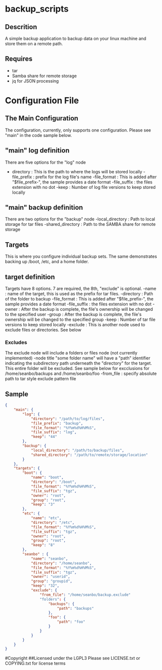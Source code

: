 # backup_scripts

## Descrition
A simple backup application to backup data on your linux machine and store them on a remote path.

## Requires
- tar
- Samba share for remote storage
- jq for JSON processing

# Configuration File

## The Main Configuration
The configuration, currently, only supports one configuration.  Please see "main" in the code sample below.

## "main" log definition
There are five options for the "log" node
- directory : This is the path to where the logs will be stored locally
-file_prefix : prefix for the log file's name
-file_format : This is added after "$file_prefix-", the sample provides a date format
-file_suffix : the files extension with no dot
-keep : Number of log file versions to keep stored locally

## "main" backup definition
There are two options for the "backup" node
-local_directory : Path to local storage for tar files
-shared_directory : Path to the SAMBA share for remote storage

## Targets
This is where you configure individual backup sets.  The same demonstrates backing up /boot, /etc, and a home folder.

## target definition
Targets have 8 options. 7 are required, the 8th, "exclude" is optional.
-name : name of the target, this is used as the prefix for tar files.
-directory : Path of the folder to backup
-file_format : This is added after "$file_prefix-", the sample provides a date format
-file_suffix : the files extension with no dot
-owner : After the backup is complete, the file's ownership will be changed to the specified user
-group : After the backup is complete, the file's ownership will be changed to the specified group
-keep : Number of tar file versions to keep stored locally
-exclude : This is another node used to exclude files or directories. See below

### Excludes
The exclude node will include a folders or files node (not currently implemented)
-node title "some folder name" will have a "path" identifier indicating the subdirectory path underneath the "directory" for the target.  This entire folder will be excluded.  See sample below for excclusions for /home/seanbo/backups and /home/seanbo/foo
-from_file : specify absolute path to tar style exclude pattern file

## Sample
```json
{
    "main": {
        "log": {
            "directory": "/path/to/log/files",
            "file_prefix": "backup",
            "file_format": "%Y%m%d%H%M%S",
            "file_suffix": "log",
            "keep": "44"
        },
        "backup": {
            "local_directory": "/path/to/backup/files",
            "shared_directory": "/path/to/remote/storage/location"
        }
	},
    "targets": {
        "boot": {
            "name": "boot",
            "directory": "/boot",
            "file_format": "%Y%m%d%H%M%S",
            "file_suffix": "tgz",
            "owner": "root",
            "group": "root",
            "keep": "3"
        },
        "etc": {
            "name": "etc",
            "directory": "/etc",
            "file_format": "%Y%m%d%H%M%S",
            "file_suffix": "tgz",
            "owner": "root",
            "group": "root",
            "keep": "8"
        },
        "seanbo" : {
            "name": "seanbo",
            "directory": "/home/seanbo",
            "file_format": "%Y%m%d%H%M%S",
            "file_suffix": "tgz",
            "owner": "userid",
            "group": "groupid",
            "keep": "32",
            "exclude": {
                "from_file": "/home/seanbo/backup.exclude"
                "folders": {
                    "backups": {
                        "path": "backups"
                    },
                    "foo": {
                        "path": "foo"
                    }
                }
            }
        }
    }
}
```

#Copyright
##Licensed under the LGPL3
Please see LICENSE.txt or COPYING.txt for license terms
